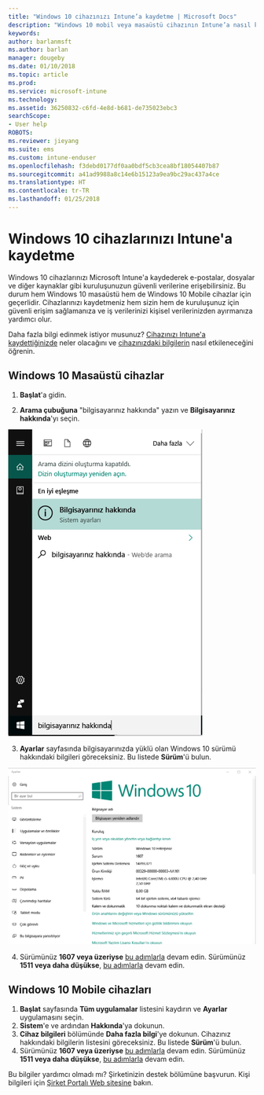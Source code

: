```yaml
---
title: "Windows 10 cihazınızı Intune’a kaydetme | Microsoft Docs"
description: "Windows 10 mobil veya masaüstü cihazının Intune’a nasıl kaydedildiği açıklanır."
keywords: 
author: barlanmsft
ms.author: barlan
manager: dougeby
ms.date: 01/10/2018
ms.topic: article
ms.prod: 
ms.service: microsoft-intune
ms.technology: 
ms.assetid: 36250832-c6fd-4e8d-b681-de735023ebc3
searchScope:
- User help
ROBOTS: 
ms.reviewer: jieyang
ms.suite: ems
ms.custom: intune-enduser
ms.openlocfilehash: f3debd0177df0aa0bdf5cb3cea8bf18054407b87
ms.sourcegitcommit: a41ad9988a8c14e6b15123a9ea9bc29ac437a4ce
ms.translationtype: HT
ms.contentlocale: tr-TR
ms.lasthandoff: 01/25/2018
---
```

# <a name="enroll-your-windows-10-devices-in-intune"></a>Windows 10 cihazlarınızı Intune'a kaydetme

Windows 10 cihazlarınızı Microsoft Intune'a kaydederek e-postalar, dosyalar ve diğer kaynaklar gibi kuruluşunuzun güvenli verilerine erişebilirsiniz. Bu durum hem Windows 10 masaüstü hem de Windows 10 Mobile cihazlar için geçerlidir. Cihazlarınızı kaydetmeniz hem sizin hem de kuruluşunuz için güvenli erişim sağlamanıza ve iş verilerinizi kişisel verilerinizden ayırmanıza yardımcı olur.

Daha fazla bilgi edinmek istiyor musunuz? [Cihazınızı Intune'a kaydettiğinizde](what-happens-if-you-install-the-company-portal-app-and-enroll-your-device-in-intune-windows.md) neler olacağını ve [cihazınızdaki bilgilerin](what-info-can-your-company-see-when-you-enroll-your-device-in-intune.md) nasıl etkileneceğini öğrenin.

## <a name="windows-10-desktop-devices"></a>Windows 10 Masaüstü cihazlar

1. **Başlat**'a gidin.

2. __Arama çubuğuna__ "bilgisayarınız hakkında" yazın ve __Bilgisayarınız hakkında__'yı seçin.

 ![bilgisayarınız hakkında araması için arama ayarları](media/searching_for_about_your_pc.png)

3.  __Ayarlar__ sayfasında bilgisayarınızda yüklü olan Windows 10 sürümü hakkındaki bilgileri göreceksiniz. Bu listede __Sürüm__'ü bulun.

 ![Windows 10 Masaüstü Bilgisayarınız Hakkında](media/settings_about_pc.png)

4.  Sürümünüz __1607 veya üzeriyse__ [bu adımlarla](enroll-your-w10-device-access-work-or-school.md) devam edin. Sürümünüz __1511 veya daha düşükse__, [bu adımlarla](enroll-your-w10-device-your-account.md) devam edin.

## <a name="windows-10-mobile-devices"></a>Windows 10 Mobile cihazları        

1.  __Başlat__ sayfasında __Tüm uygulamalar__ listesini kaydırın ve __Ayarlar__ uygulamasını seçin.        
2.  __Sistem__'e ve ardından __Hakkında__'ya dokunun.       
3.  __Cihaz bilgileri__ bölümünde __Daha fazla bilgi__'ye dokunun. Cihazınız hakkındaki bilgilerin listesini göreceksiniz. Bu listede __Sürüm__'ü bulun.        
4.  Sürümünüz __1607 veya üzeriyse__ [bu adımlarla](enroll-your-w10-device-access-work-or-school.md) devam edin. Sürümünüz __1511 veya daha düşükse__, [bu adımlarla](enroll-your-w10-device-your-account.md) devam edin.

Bu bilgiler yardımcı olmadı mı? Şirketinizin destek bölümüne başvurun. Kişi bilgileri için [Şirket Portalı Web sitesine](https://portal.manage.microsoft.com#HelpDeskDialog) bakın.
